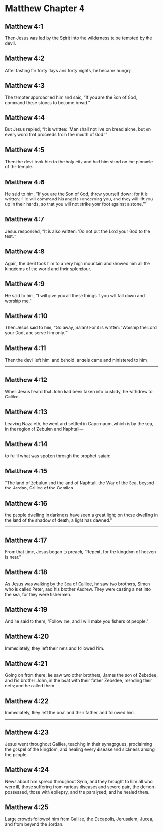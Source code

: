 # Matthew Chapter 4

## Matthew 4:1

Then Jesus was led by the Spirit into the wilderness to be tempted by the devil.

## Matthew 4:2

After fasting for forty days and forty nights, he became hungry.

## Matthew 4:3

The tempter approached him and said, “If you are the Son of God, command these stones to become bread.”

## Matthew 4:4

But Jesus replied, “It is written: ‘Man shall not live on bread alone, but on every word that proceeds from the mouth of God.’”

## Matthew 4:5

Then the devil took him to the holy city and had him stand on the pinnacle of the temple.

## Matthew 4:6

He said to him, “If you are the Son of God, throw yourself down; for it is written: ‘He will command his angels concerning you, and they will lift you up in their hands, so that you will not strike your foot against a stone.’”

## Matthew 4:7

Jesus responded, “It is also written: ‘Do not put the Lord your God to the test.’”

## Matthew 4:8

Again, the devil took him to a very high mountain and showed him all the kingdoms of the world and their splendour.

## Matthew 4:9

He said to him, “I will give you all these things if you will fall down and worship me.”

## Matthew 4:10

Then Jesus said to him, “Go away, Satan! For it is written: ‘Worship the Lord your God, and serve him only.’”

## Matthew 4:11

Then the devil left him, and behold, angels came and ministered to him.

---

## Matthew 4:12

When Jesus heard that John had been taken into custody, he withdrew to Galilee.

## Matthew 4:13

Leaving Nazareth, he went and settled in Capernaum, which is by the sea, in the region of Zebulun and Naphtali—

## Matthew 4:14

to fulfil what was spoken through the prophet Isaiah:

## Matthew 4:15

“The land of Zebulun and the land of Naphtali, the Way of the Sea, beyond the Jordan, Galilee of the Gentiles—

## Matthew 4:16

the people dwelling in darkness have seen a great light; on those dwelling in the land of the shadow of death, a light has dawned.”

---

## Matthew 4:17

From that time, Jesus began to preach, “Repent, for the kingdom of heaven is near.”

## Matthew 4:18

As Jesus was walking by the Sea of Galilee, he saw two brothers, Simon who is called Peter, and his brother Andrew. They were casting a net into the sea, for they were fishermen.

## Matthew 4:19

And he said to them, “Follow me, and I will make you fishers of people.”

## Matthew 4:20

Immediately, they left their nets and followed him.

## Matthew 4:21

Going on from there, he saw two other brothers, James the son of Zebedee, and his brother John, in the boat with their father Zebedee, mending their nets; and he called them.

## Matthew 4:22

Immediately, they left the boat and their father, and followed him.

---

## Matthew 4:23

Jesus went throughout Galilee, teaching in their synagogues, proclaiming the gospel of the kingdom, and healing every disease and sickness among the people.

## Matthew 4:24

News about him spread throughout Syria, and they brought to him all who were ill, those suffering from various diseases and severe pain, the demon-possessed, those with epilepsy, and the paralysed; and he healed them.

## Matthew 4:25

Large crowds followed him from Galilee, the Decapolis, Jerusalem, Judea, and from beyond the Jordan.
